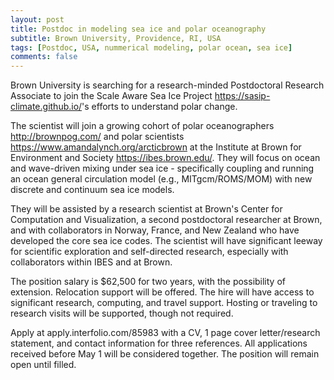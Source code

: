 ```yaml
---
layout: post
title: Postdoc in modeling sea ice and polar oceanography
subtitle: Brown University, Providence, RI, USA
tags: [Postdoc, USA, nummerical modeling, polar ocean, sea ice]
comments: false
---
```


Brown University is searching for a research-minded Postdoctoral Research Associate
to join the Scale Aware Sea Ice Project
<https://sasip-climate.github.io/>'s efforts to understand polar change.

The scientist will join a growing cohort of polar oceanographers
<http://brownpog.com/> and polar scientists
<https://www.amandalynch.org/arcticbrown> at the Institute at Brown for
Environment and Society <https://ibes.brown.edu/>. They will focus on ocean
and wave-driven mixing under sea ice - specifically coupling and running an
ocean general circulation model (e.g., MITgcm/ROMS/MOM) with new discrete
and continuum sea ice models.

They will be assisted by a research scientist at Brown's Center for
Computation and Visualization, a second postdoctoral researcher at Brown,
and with collaborators in Norway, France, and New Zealand who have
developed the core sea ice codes. The scientist will have significant
leeway for scientific exploration and self-directed research, especially
with collaborators within IBES and at Brown.

The position salary is $62,500 for two years, with the possibility of
extension. Relocation support will be offered. The hire will have access to
significant research, computing, and travel support. Hosting or traveling
to research visits will be supported, though not required.

Apply at apply.interfolio.com/85983 with a CV, 1 page cover letter/research
statement, and contact information for three references. All
applications received before May 1 will be considered together. The
position will remain open until filled.